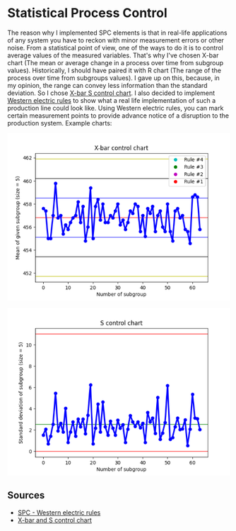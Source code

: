 # Statistical Process Control #

The reason why I implemented SPC elements is that in real-life applications of any system you have to reckon with minor measurement errors or other noise. From a statistical point of view, one of the ways to do it is to control average values of the measured variables. That's why I've chosen X-bar chart (The mean or average change in a process over time from subgroup values). Historically, I should have paired it with R chart (The range of the process over time from subgroups values). I gave up on this, because, in my opinion, the range can convey less information than the standard deviation. So I chose [X-bar S control chart](https://sixsigmastudyguide.com/x-bar-s-chart/). I also decided to implement [Western electric rules](https://en.wikipedia.org/wiki/Western_Electric_rules) to show what a real life implementation of such a production line could look like. Using Western electric rules, you can mark certain measurement points to provide advance notice of a disruption to the production system. Example charts:

<p align="center">
    <img alt="X-bar chart" src="https://github.com/Maokx1/qcsfs/blob/main/docs/imgs/X-bar_chart.png">
</p>

<p align="center">
    <img alt="S chart" src="https://github.com/Maokx1/qcsfs/blob/main/docs/imgs/S_chart.png">
</p>

## Sources ##

* [SPC - Western electric rules](https://en.wikipedia.org/wiki/Western_Electric_rules)
* [X-bar and S control chart](https://sixsigmastudyguide.com/x-bar-s-chart/)